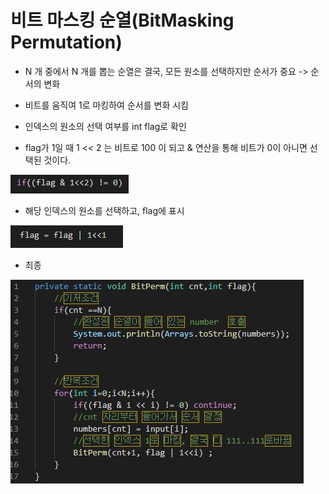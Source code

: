 # 비트 마스킹 순열(BitMasking Permutation)

- N 개 중에서 N 개를 뽑는 순열은 결국, 모든 원소를 선택하지만 순서가 중요 -> 순서의 변화

- 비트를 움직여 1로 마킹하여 순서를 변화 시킴

- 인덱스의 원소의 선택 여부를 int flag로 확인

- flag가 1일 때 1 << 2 는 비트로 100 이 되고 & 연산을 통해 비트가 0이 아니면 선택된 것이다.

<img src="./img/비트순열1.JPG" alt="비트순열1">

- 해당 인덱스의 원소를 선택하고, flag에 표시

<img src="./img/비트순열2.JPG" alt="비트순열2">

- 최종

<img src="./img/비트순열3.JPG" alt="비트순열3">